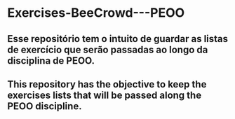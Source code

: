 # Exercises-BeeCrowd---PEOO
## Esse repositório tem o intuito de guardar as listas de exercício que serão passadas ao longo da disciplina de PEOO. 
## This repository has the objective to keep the exercises lists that will be passed along the PEOO discipline.
